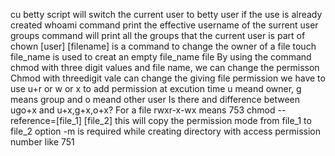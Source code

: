 cu betty script will switch the current user to betty user if the use is already created
whoami command print the effective username of the surrent user
groups command will print all the groups that the current user is part of
chown [user] [filename] is a command to change the owner of a file
touch file_name is used to creat an empty file_name file
By using the command chmod with three digit values and file name, we can change the permisson
Chmod with threedigit vale can change the giving file permission
we have to use u+r or w or x to add permission at excution time
u meand owner, g means group and o meand other user
Is there and difference between ugo+x and u+x,g+x,o+x?
For a file rwxr-x-wx means 753
chmod --reference=[file_1] [file_2]  this will copy the permission mode from file_1 to file_2
option -m is required while creating directory with access permission number like 751
